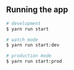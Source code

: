 
## Running the app

```bash
# development
$ yarn run start

# watch mode
$ yarn run start:dev

# production mode
$ yarn run start:prod
```